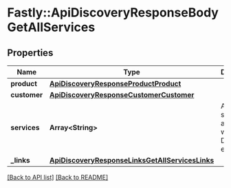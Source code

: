 # Fastly::ApiDiscoveryResponseBodyGetAllServices

## Properties

| Name | Type | Description | Notes |
| ---- | ---- | ----------- | ----- |
| **product** | [**ApiDiscoveryResponseProductProduct**](ApiDiscoveryResponseProductProduct.md) |  | [optional] |
| **customer** | [**ApiDiscoveryResponseCustomerCustomer**](ApiDiscoveryResponseCustomerCustomer.md) |  | [optional] |
| **services** | **Array&lt;String&gt;** | A list of services for a customer with API Discovery enabled. | [optional] |
| **_links** | [**ApiDiscoveryResponseLinksGetAllServicesLinks**](ApiDiscoveryResponseLinksGetAllServicesLinks.md) |  | [optional] |

[[Back to API list]](../../README.md#endpoints) [[Back to README]](../../README.md)

